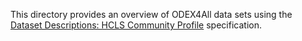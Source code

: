 
This directory provides an overview of ODEX4All data sets using the [Dataset Descriptions: HCLS Community
Profile](https://www.w3.org/TR/hcls-dataset/) specification.
